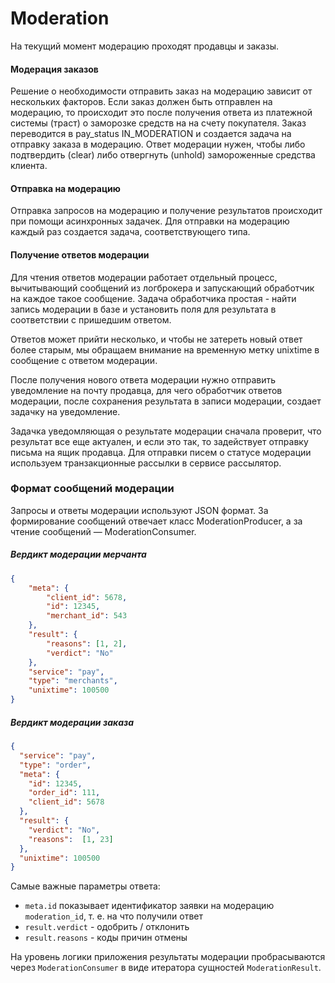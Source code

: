 # Moderation

На текущий момент модерацию проходят продавцы и заказы.

#### Модерация заказов

Решение о необходимости отправить заказ на модерацию
зависит от нескольких факторов. Если заказ должен быть отправлен на модерацию,
то происходит это после получения ответа из платежной системы (траст) о заморозке средств на на счету покупателя.
Заказ переводится в pay_status IN_MODERATION и создается задача на отправку заказа в модерацию. Ответ модерации нужен,
чтобы либо подтвердить (clear) либо отвергнуть (unhold) замороженные средства клиента.

#### Отправка на модерацию

Отправка запросов на модерацию и получение результатов происходит при помощи асинхронных задачек.
Для отправки на модерацию каждый раз создается задача, соответствующего типа. 


#### Получение ответов модерации

Для чтения ответов модерации работает отдельный процесс, вычитывающий сообщений из логброкера и запускающий обработчик на каждое такое сообщение. Задача обработчика простая - найти запись модерации в базе и установить поля для результата
в соответствии с пришедшим ответом.

Ответов может прийти несколько, и чтобы не затереть новый ответ более старым,
мы обращаем внимание на временную метку unixtime в сообщение с ответом модерации.

После получения нового ответа модерации нужно отправить уведомление на почту продавца, для чего
обработчик ответов модерации, после сохранения результата в записи модерации, создает задачку
на уведомление.

Задачка уведомляющая о результате модерации сначала проверит, что результат все еще актуален,
и если это так, то задействует отправку письма на ящик продавца. Для отправки писем о статусе модерации используем 
транзакционные рассылки в сервисе рассылятор.

### Формат сообщений модерации

Запросы и ответы модерации используют JSON формат. За формирование сообщений отвечает класс ModerationProducer,
а за чтение сообщений &mdash; ModerationConsumer.

##### Вердикт модерации мерчанта

```json
{
    "meta": {
        "client_id": 5678,
        "id": 12345,
        "merchant_id": 543
    },
    "result": {
        "reasons": [1, 2],
        "verdict": "No"
    },
    "service": "pay",
    "type": "merchants",
    "unixtime": 100500
}
```

##### Вердикт модерации заказа

```json
{ 
  "service": "pay",
  "type": "order",
  "meta": {
    "id": 12345,
    "order_id": 111,
    "client_id": 5678
  },
  "result": {
    "verdict": "No",
    "reasons":  [1, 23]
  },
  "unixtime": 100500
}
```

Самые важные параметры ответа:
 - `meta.id` показывает идентификатор заявки на модерацию `moderation_id`, т. е. на что получили ответ
 - `result.verdict` - одобрить / отклонить
 - `result.reasons` - коды причин отмены

На уровень логики приложения результаты модерации пробрасываются через `ModerationConsumer` в виде итератора сущностей `ModerationResult`.
